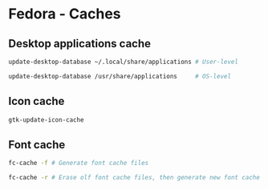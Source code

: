 # Fedora - Caches

## Desktop applications cache

```bash
update-desktop-database ~/.local/share/applications # User-level

update-desktop-database /usr/share/applications     # OS-level
```

## Icon cache

```bash
gtk-update-icon-cache
```

## Font cache

```bash
fc-cache -f # Generate font cache files

fc-cache -r # Erase olf font cache files, then generate new font cache files
```
